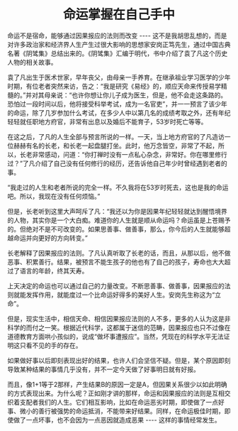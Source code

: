 <h1 align=center>命运掌握在自己手中</h1>

命运不是宿命，能够通过因果报应的法则而改变 ---- 这不是我胡思乱想的，而是对许多政治家和经济界人生产生过很大影响的思想家安岗正笃先生，通过中国古典名著《阴骘集》总结出来的。《阴骘集》汇编于明代，书中介绍了袁了凡这个历史人物的相关故事。

袁了凡出生于医术世家，早年丧父，由母亲一手养育。在继承祖业学习医学的少年时期，有位老者突然来访，告之：“我是研究《易经》的，顺应天命来传授易学精髓的。”并对其母亲说：“也许你想让你儿子成为医生，但是，他不会走这条路的。恐怕过一段时间以后，他将接受科举考试，成为一名官吏”，并一一预言了该少年的命运，除了几岁参加什么考试，在多少人中以第几名的成绩考取之外，还有年纪轻轻就任职地方府官，非常有出息以及婚后不能育子，53岁时死亡等等。

在这之后，了凡的人生全部与预言所说的一样。一天，当上地方府官的了凡造访一位赫赫有名的长老，和长老一起盘腿打坐。此时，他万念皆空，非常了不起，所以，长老非常感动，问道：“你打禅时没有一点私心杂念，非常好。你在哪里修行过？”了凡介绍了自己没有任何修行的经历，还告诉他自己年少时曾经遇到老者的事。

“我走过的人生和老者所说的完全一样。不久我将在53岁时死去，这也是我的命运吧。所以，我现在没有任何烦恼。”

但是，长老听到这里大声呵斥了凡：“我还以为你是因果年纪轻轻就达到醒悟境界的人物，其实你是一个大白痴。难道你的人生就是顺从命运吗？命运虽是上苍赐予的。但绝对不是不可改变的。如果思善事、做善事，那么，你今后的人生就能够超越命运并向更好的方向转变。”

长老解释了因果报应的法则。了凡认真听取了长老的话，而且，从那以后，他不做恶事、积累善行。结果，被预言不能生孩子的他也有了自己的孩子，寿命也大大超过了语言的年龄，终其天寿。

上天决定的命运也可以通过自己的力量改变。不断思善事、做善事，因果报应的法则就能发挥作用，就能度过一个比命运好得多的美好人生。安岗先生称这为“立命”。

但是，现实生活中，相信天命、相信因果报应法则的人不多，更多的人认为这是非科学的而付之一笑。根据近代科学，这都属于迷信的范畴，因果报应也只不过像在道德教育方面哄小孩似的，说成“做坏事遭报应”。当然，凭现在的科学水平无法证明这只看不见的手的存在。

如果做好事以后即刻表现出好的结果，也许人们会坚信不疑。但是，某个原因即刻导致某种结果的事情几乎没有，并不一定今天做了好事明日就有好报。

而且，像1+1等于2那样，产生结果B的原因一定是A，但因果关系很少以如此明确的方式表现出来。为什么呢？正如刚才讲的那样，命运和因果报应的法则是互相交织着支配者我们的人生。它们相互影响，比如在命运恶劣时期，即使做了一点好事、微小的善行被强势的命运抵消，不能带来好结果。同样，在命运极佳时期，即使做了一点坏事，也不会因为一点恶因就造成恶果 ---- 这样的事情经常发生。



